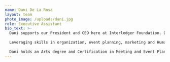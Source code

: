 ```yaml
---
name: Dani De La Rosa
layout: team
photo_image: /uploads/dani.jpg
role: Executive Assistant
bio_text: >-
  Dani supports our President and CEO here at Interledger Foundation. Dani brings eight years of SaaS start-up experience in both executive operations and people operations along with many years supporting key leaders in women's initiatives and pharma at McKinsey & Company. Dani thrives in the start-up culture helping executives succeed and grow in mission-driven organizations affecting positive change.<br /><br />
  
  Leveraging skills in organization, event planning, marketing and Human Resources, Dani prioritizes the long and short term goals of her executives and strives to make impact to their daily routines and client interaction.<br /><br />
  
  Dani holds an Arts degree and Certification in Meeting and Event Planning. In her free time she enjoys traveling, outdoor adventure, photography, good food and spending time with her family.
---
```


